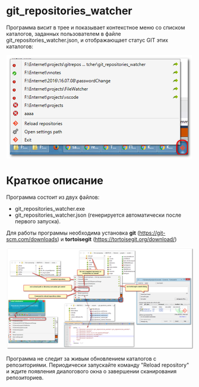 # git_repositories_watcher

Программа висит в трее и показывает контекстное меню со списком каталогов, заданных пользователем в файле git_repositories_watcher.json,
и отображающает статус GIT этих каталогов:

![](help/01.png)

# Краткое описание

Программа состоит из двух файлов: 

- git_repositories_watcher.exe
- git_repositories_watcher.json (генерируется автоматически после первого запуска).

Для работы программы необходима установка **git** (https://git-scm.com/downloads) и **tortoisegit** (https://tortoisegit.org/download/)

![](help/02.png)

Программа не следит за живым обновлением каталогов с репозиториями. Периодически запускайте команду "Reload repository" и 
ждите появления диалогового окна о завершении сканирования репозиториев.
